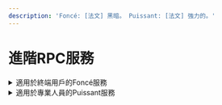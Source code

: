 ```yaml
---
description: 'Foncé: [法文] 黑暗。 Puissant: [法文] 強力的。'
---
```


# 進階RPC服務

<details>

<summary>適用於終端用戶的Foncé服務</summary>

Mainnet: `https://fonce-bsc.bnb48.club`

Testnet: `https://testnet-fonce-bsc.bnb48.club`

所有通過此服務提交的tx僅會被BNB48驗證節點打包，且被打包前不會對外廣播。

#### 優點:&#x20;

1. 由於交易不會被廣播，因此也不會被搶跑(三明治攻擊).
2. 完全兼容標準RPC協議，不需要編寫程序調用，直接填寫到錢包RPC URL即可使用。

#### 缺點:&#x20;

1. 需要等待BNB48驗證節點打包出塊，確認速度會略慢。
2. 有最低gasprice要求，目前為15gwei。可以通過 eth\_gasPrice 查詢

</details>

<details>

<summary>適用於專業人員的Puissant服務</summary>

`https://puissant-bsc.bnb48.club //mainnet`

`https://testnet-puissant-bsc.bnb48.club // testnet`

保持gasPrice優先排序的前提下，提供捆綁交易服務。

必須通過程序調用，不適用於普通錢包。

接口規範參見[api-reference.md](api-reference.md "mention")

</details>
